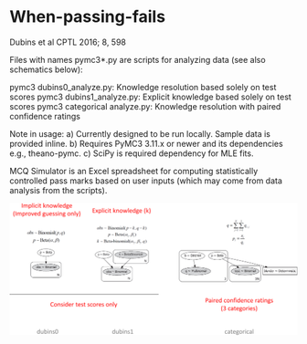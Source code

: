 # When-passing-fails
Dubins et al CPTL 2016; 8, 598

Files with names pymc3*.py are scripts for analyzing data (see also schematics below):

pymc3 dubins0_analyze.py: Knowledge resolution based solely on test scores
pymc3 dubins1_analyze.py: Explicit knowledge based solely on test scores
pymc3 categorical analyze.py: Knowledge resolution with paired confidence ratings

Note in usage:
a) Currently designed to be run locally. Sample data is provided inline.
b) Requires PyMC3 3.11.x or newer and its dependencies e.g., theano-pymc.
c) SciPy is required dependency for MLE fits.

MCQ Simulator is an Excel spreadsheet for computing statistically controlled pass marks based on user inputs (which may come from data analysis from the scripts).

![Schematic of the models](./images/models.png?raw=true "Schematic of the models")
